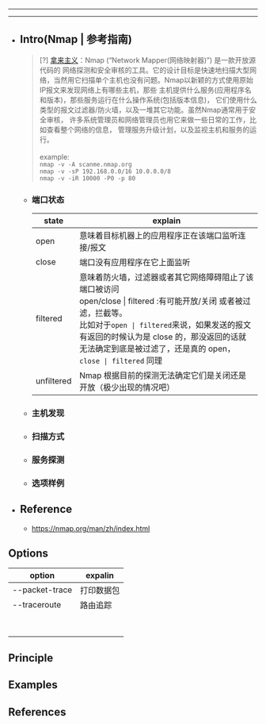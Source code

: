 
---
---

* ## Intro(Nmap | 参考指南)

    > [?] [拿来主义](https://nmap.org/man/zh/index.html#:~:text=是一款,服务的运行。)：Nmap (“Network Mapper(网络映射器)”) 是一款开放源代码的 网络探测和安全审核的工具。它的设计目标是快速地扫描大型网络，当然用它扫描单个主机也没有问题。Nmap以新颖的方式使用原始IP报文来发现网络上有哪些主机，那些 主机提供什么服务(应用程序名和版本)，那些服务运行在什么操作系统(包括版本信息)， 它们使用什么类型的报文过滤器/防火墙，以及一堆其它功能。虽然Nmap通常用于安全审核， 许多系统管理员和网络管理员也用它来做一些日常的工作，比如查看整个网络的信息， 管理服务升级计划，以及监视主机和服务的运行。
    <br><br>example:
    <br>`nmap -v -A scanme.nmap.org`
    <br>`nmap -v -sP 192.168.0.0/16 10.0.0.0/8`
    <br>`nmap -v -iR 10000 -P0 -p 80`

    + ### 端口状态

        | state | explain |
        | - | - |
        | open | 意味着目标机器上的应用程序正在该端口监听连接/报文 |
        | close | 端口没有应用程序在它上面监听 |
        | filtered | 意味着防火墙，过滤器或者其它网络障碍阻止了该端口被访问 <br> open/close \| filtered :有可能开放/关闭 或者被过滤，拦截等。<br>比如对于`open \| filtered`来说，如果发送的报文有返回的时候认为是 close 的，那没返回的话就无法确定到底是被过滤了，还是真的 open，`close \| filtered` 同理 |
        | unfiltered | Nmap 根据目前的探测无法确定它们是关闭还是开放（极少出现的情况吧） |

    + ### 主机发现
    + ### 扫描方式
    + ### 服务探测
    + ### 选项样例

* ## Reference
    + https://nmap.org/man/zh/index.html

## Options
| option | expalin
-|-
| --packet-trace        | 打印数据包
| --traceroute          | 路由追踪 
|  |  |
|  |  |
|  |  |
|  |  |
|  |  |
|  |  |
|  |  |
|  |  |
## Principle

## Examples

## References